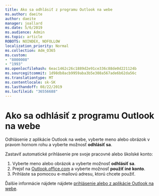 ```yaml
---
title: Ako sa odhlásiť z programu Outlook na webe
ms.author: daeite
author: daeite
manager: joallard
ms.date: 5/6/2019
ms.audience: Admin
ms.topic: article
ROBOTS: NOINDEX, NOFOLLOW
localization_priority: Normal
ms.collection: Adm_O365
ms.custom:
- "8000008"
- "1993"
ms.openlocfilehash: 6eac1462c26c1889d2e91ce336c88de0d221124b
ms.sourcegitcommit: 1d98db8acb9959aba3b5e308a567ade6b62da56c
ms.translationtype: MT
ms.contentlocale: sk-SK
ms.lasthandoff: 08/22/2019
ms.locfileid: "36556688"
---
```

# <a name="how-to-sign-out-of-outlook-on-the-web"></a>Ako sa odhlásiť z programu Outlook na webe

Odhlásenie z aplikácie Outlook na webe, vyberte meno alebo obrázok v pravom hornom rohu a vyberte možnosť **odhlásiť sa**.

Zastaviť automatické prihlásenie pre svoje pracovné alebo školské konto:

1. Vyberte meno alebo obrázok a vyberte možnosť **odhlásiť sa**.
1. Prejsť na [Outlook.office.com](https://outlook.office.com/) a vyberte možnosť **použiť iné konto**.
1. Prihláste sa pomocou e-mailovú adresu, ktorú chcete použiť.

Ďalšie informácie nájdete nájdete [prihlásenie alebo z aplikácie Outlook na webe](https://support.office.com/article/763fab4d-0138-4814-b450-37fc286bcb79).